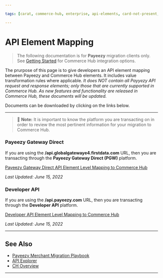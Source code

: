 ```yaml
---

tags: [carat, commerce-hub, enterprise, api-elements, card-not-present, payeezy]

---
```


# API Element Mapping

<!-- theme: danger -->
>  The following documentation is for **Payeezy** migration clients only. See [Getting Started](?path=docs/Getting-Started/Getting-Started-General.md) for Commerce Hub integration options.

The prurpose of this page is to give developers an API element mapping between Payeezy and Commerce Hub elements.  It includes value transformation rules where applicable.  _It does NOT contain all Payyezy API request and response elements; only those that are currently supported in Commerce Hub.  As new features and functionality are released in Commerce Hub, these documents will be updated._  

Documents can be downloaded by clicking on the links below.

---

> :memo: **Note:** It is important to know the platform you are transacting on in order to review the most pertinent information for your migration to Commerce Hub. 

### Payeezy Gateway Direct

If you are using the **/api.globalgatewaye4.firstdata.com** URL, then you are transacting through the **Payeezy Gateway Direct (PGW)** platform.

[Payeezy Gateway Direct API Element Level Mapping to Commerce Hub](https://github.com/Fiserv/Commerce-Hub/raw/Payeezy-Migration/docs/Resources/Guides/Payeezy/Payeezy_Gateway_Direct_Element_Mapping.xlsx)

_Last Updated: June 15, 2022_

### Developer API

If you are using the **/api.payeezy.com** URL, then you are transacting through the **Developer API** platform.

[Developer API Element Level Mapping to Commerce Hub](https://github.com/Fiserv/Commerce-Hub/raw/Payeezy-Migration/docs/Resources/Guides/Payeezy/Payeezy_Developer_API_Element_Mapping.xlsx)

_Last Updated: June 15, 2022_

---

## See Also

- [Payeezy Merchant Migration Playbook](?path=docs/Resources/Guides/Payeezy/Payeezy-Migration-GuideLandingPage.md)
- [API Explorer](../api/?type=post&path=/payments/v1/charges)
- [CH Overview](?path=docs/Getting-Started/Getting-Started-General.md)



---

